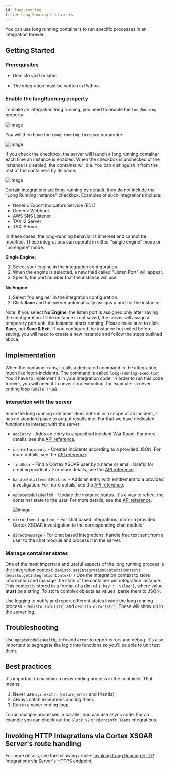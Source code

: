 ```yaml
---
id: long-running
title: Long Running Containers
---
```


You can use long running containers to run specific processes in an integration forever.

## Getting Started

### Prerequisites
- Demisto v5.0 or later.

- The integration must be written in Python.

### Enable the longRunning property
To make an integration long running, you need to enable the `longRunning` property:

![image](/doc_imgs/integrations/66122533-9b2b7280-e5e8-11e9-92de-f9fbe75b7250.png)

You will then have the `Long running instance` parameter:

![image](/doc_imgs/integrations/66122634-e6458580-e5e8-11e9-9030-6514832c9422.png)

If you check the checkbox, the server will launch a long running container each time an instance is enabled. When the checkbox is unchecked or the instance is disabled, the container will die.
You can distinguish it from the rest of the containers by its name:

![image](/doc_imgs/integrations/66122754-2d337b00-e5e9-11e9-8775-562e228e3fe6.png)

Certain integrations are long-running by default, they do not include the "Long Running Instance" checkbox. Examples of such integrations include:

- Generic Export Indicators Service (EDL)
- Generic Webhook
- AWS SNS Listener
- TAXII2 Server
- TAXIIServer

In these cases, the long-running behavior is inherent and cannot be modified.
These integrations can operate in either "single engine" mode or "no engine" mode.

**Single Engine:** 
1. Select your engine in the integration configuration.
2. When the engine is selected, a new field called "Listen Port" will appear.
3. Specify the port number that the instance will use.

**No Engine:**
1. Select "no engine" in the integration configuration.
2. Click **Save** and the server automatically assigns a port for the instance.

  Note: If you select **No Engine**, the listen port is assigned only after saving the configuration. If the instance is not saved, the server will assign a temporary port until the  instance starts running. Please make sure to click **Save**, not **Save & Exit**.
  If you configured the instance but exited before saving, you will need to create a new instance and follow the steps outlined above.

## Implementation
When the container runs, it calls a dedicated command in the integration, much like fetch-incidents. The command is called `long-running-execution` 
You'll have to implement it in your integration code. In order to run this code forever, you will need it to never stop executing, for example - a never ending loop (`while True`).

### Interaction with the server
Since the long running container does not run in a scope of an incident, it has no standard place to output results into.
For that we have dedicated functions to interact with the server:
* `addEntry` - Adds an entry to a specified incident War Room.
For more details, see the [API reference](https://xsoar.pan.dev/docs/reference/api/demisto-class#addentry).
* `createIncidents` - Creates incidents according to a provided JSON.
For more details, see the [API reference](https://xsoar.pan.dev/docs/reference/api/demisto-class#createincidents).
* `findUser` - Find a Cortex XSOAR user by a name or email. Useful for creating incidents.
For more details, see the [API reference](https://xsoar.pan.dev/docs/reference/api/demisto-class#finduser).
* `handleEntitlementForUser` - Adds an entry with entitlement to a provided investigation.
For more details, see the [API reference](https://xsoar.pan.dev/docs/reference/api/demisto-class#handleentitlementforuser).
* `updateModuleHealth` - Update the instance status. It's a way to reflect the container state to the user.
For more details, see the [API reference](https://xsoar.pan.dev/docs/reference/api/demisto-class#updatemodulehealth).

  ![image](/doc_imgs/integrations/66123930-cb284500-e5eb-11e9-804d-6154423e6cee.png)
* `mirrorInvestigation` - For chat based integrations, mirror a provided Cortex XSOAR investigation to the corresponding chat module.
* `directMessage` - For chat based integrations, handle free text sent from a user to the chat module and process it in the server.

### Manage container states 
One of the most important and useful aspects of the long running process is the integration context:
`demisto.setIntegrationContext(context)`
`demisto.getIntegrationContext()`
Use the integration context to store information and manage the state of the container per integration instance.
This context is stored in a format of a dict of `{'key': 'value'}`, where value **must** be a string. To store complex objects as values, parse them to JSON.

Use logging to notify and report different states inside the long running process - `demisto.info(str)` and `demisto.error(str)`. These will show up in the server log.

## Troubleshooting
Use `updateModuleHealth`, `info` and `error` to report errors and debug. It's also important to segregate the logic into functions so you'll be able to unit test them.

## Best practices
It's important to maintain a never ending process in the container. That means:

1. Never use `sys.exit()` (`return_error` and friends).
2. Always catch exceptions and log them.
3. Run in a never ending loop.

To run multiple processes in parallel, you can use async code. For an example you can check out the `Slack v2` or `Microsoft Teams` integrations.

## Invoking HTTP Integrations via Cortex XSOAR Server's route handling 
For more details, see the following article: [Invoking Long Running HTTP Integrations via Server's HTTPS endpoint](../reference/articles/long-running-invoke).

